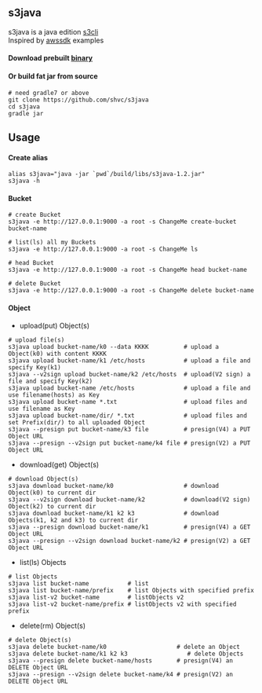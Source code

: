 ## s3java
s3java is a java edition [s3cli](https://github.com/shvc/s3cli)  
Inspired by [awssdk](https://github.com/awsdocs/aws-doc-sdk-examples) examples

#### Download prebuilt [binary](https://github.com/shvc/s3java/releases)

#### Or build fat jar from source
```
# need gradle7 or above
git clone https://github.com/shvc/s3java
cd s3java
gradle jar
```

## Usage
#### Create alias
```
alias s3java="java -jar `pwd`/build/libs/s3java-1.2.jar"
s3java -h
```

#### Bucket
```shell
# create Bucket
s3java -e http://127.0.0.1:9000 -a root -s ChangeMe create-bucket bucket-name

# list(ls) all my Buckets
s3java -e http://127.0.0.1:9000 -a root -s ChangeMe ls

# head Bucket
s3java -e http://127.0.0.1:9000 -a root -s ChangeMe head bucket-name

# delete Bucket
s3java -e http://127.0.0.1:9000 -a root -s ChangeMe delete bucket-name
```

#### Object
- upload(put) Object(s)
```shell
# upload file(s)
s3java upload bucket-name/k0 --data KKKK          # upload a Object(k0) with content KKKK
s3java upload bucket-name/k1 /etc/hosts           # upload a file and specify Key(k1)
s3java --v2sign upload bucket-name/k2 /etc/hosts  # upload(V2 sign) a file and specify Key(k2)
s3java upload bucket-name /etc/hosts              # upload a file and use filename(hosts) as Key
s3java upload bucket-name *.txt                   # upload files and use filename as Key
s3java upload bucket-name/dir/ *.txt              # upload files and set Prefix(dir/) to all uploaded Object
s3java --presign put bucket-name/k3 file          # presign(V4) a PUT Object URL
s3java --presign --v2sign put bucket-name/k4 file # presign(V2) a PUT Object URL
```
- download(get) Object(s)
```shell
# download Object(s)
s3java download bucket-name/k0                    # download Object(k0) to current dir
s3java --v2sign download bucket-name/k2           # download(V2 sign) Object(k2) to current dir
s3java download bucket-name/k1 k2 k3              # download Objects(k1, k2 and k3) to current dir
s3java --presign download bucket-name/k1          # presign(V4) a GET Object URL
s3java --presign --v2sign download bucket-name/k2 # presign(V2) a GET Object URL
```

- list(ls) Objects
```shell
# list Objects
s3java list bucket-name           # list
s3java list bucket-name/prefix    # list Objects with specified prefix
s3java list-v2 bucket-name        # listObjects v2
s3java list-v2 bucket-name/prefix # listObjects v2 with specified prefix
```

- delete(rm) Object(s)
```shell
# delete Object(s)
s3java delete bucket-name/k0                    # delete an Object
s3java delete bucket-name/k1 k2 k3                 # delete Objects
s3java --presign delete bucket-name/hosts       # presign(V4) an DELETE Object URL
s3java --presign --v2sign delete bucket-name/k4 # presign(V2) an DELETE Object URL
```

